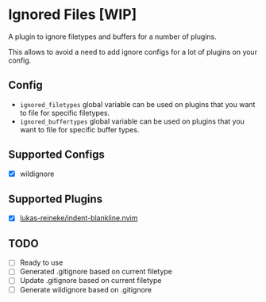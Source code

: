 # Ignored Files [WIP]

A plugin to ignore filetypes and buffers for a number of plugins.

This allows to avoid a need to add ignore configs for a lot of plugins on your config.

## Config

- `ignored_filetypes` global variable can be used on plugins that you want to file for specific filetypes.
- `ignored_buffertypes` global variable can be used on plugins that you want to file for specific buffer types.

## Supported Configs

- [x] wildignore

## Supported Plugins

- [x] [lukas-reineke/indent-blankline.nvim](https://github.com/lukas-reineke/indent-blankline.nvim)

## TODO

- [ ] Ready to use
- [ ] Generated .gitignore based on current filetype
- [ ] Update .gitignore based on current filetype
- [ ] Generate wildignore based on .gitignore
